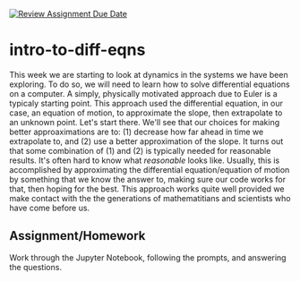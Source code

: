 [![Review Assignment Due Date](https://classroom.github.com/assets/deadline-readme-button-22041afd0340ce965d47ae6ef1cefeee28c7c493a6346c4f15d667ab976d596c.svg)](https://classroom.github.com/a/JMQoI2jn)
# intro-to-diff-eqns

This week we are starting to look at dynamics in the systems we have been exploring. To do so, we will need to learn how to solve differential equations on a computer. A simply, physically motivated approach due to Euler is a typicaly starting point. This approach used the differential equation, in our case, an equation of motion, to approximate the slope, then extrapolate to an unknown point. Let's start there. We'll see that our choices for making better approaximations are to: (1) decrease how far ahead in time we extrapolate to, and (2) use a better approximation of the slope. It turns out that some combination of (1) and (2) is typically needed for reasonable results. It's often hard to know what *reasonable* looks like. Usually, this is accomplished by approximating the differential equation/equation of motion by something that we know the answer to, making sure our code works for that, then hoping for the best. This approach works quite well provided we make contact with the the generations of mathematitians and scientists who have come before us.

## Assignment/Homework

Work through the Jupyter Notebook, following the prompts, and answering the questions.


